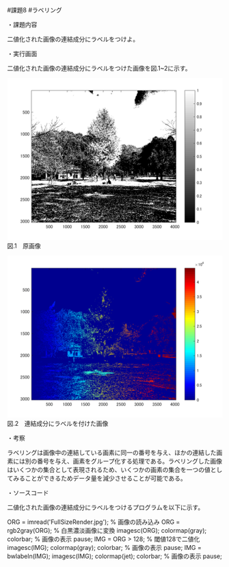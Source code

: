 #課題8
#ラベリング


・課題内容

二値化された画像の連結成分にラベルをつけよ。

・実行画面

二値化された画像の連結成分にラベルをつけた画像を図.1~2に示す。



![原画像](https://github.com/kosugemasaki/gazousyorikougaku/blob/master/%E8%AA%B2%E9%A1%8C8/kadai8-1.png?raw=true)
図.1　原画像

![原画像](https://github.com/kosugemasaki/gazousyorikougaku/blob/master/%E8%AA%B2%E9%A1%8C8/kadai8-2.png?raw=true)
図.2　連結成分にラベルを付けた画像


・考察

ラベリングは画像中の連結している画素に同一の番号を与え、ほかの連結した画素には別の番号を与え、画素をグループ化する処理である。ラベリングした画像はいくつかの集合として表現されるため、いくつかの画素の集合を一つの値としてみることができるためデータ量を減少させることが可能である。


・ソースコード

二値化された画像の連結成分にラベルをつけるプログラムを以下に示す。

ORG = imread('FullSizeRender.jpg'); % 画像の読み込み
ORG = rgb2gray(ORG); % 白黒濃淡画像に変換
imagesc(ORG); colormap(gray); colorbar; % 画像の表示
pause;
IMG = ORG > 128; % 閾値128で二値化
imagesc(IMG); colormap(gray); colorbar; % 画像の表示
pause;
IMG = bwlabeln(IMG);
imagesc(IMG); colormap(jet); colorbar; % 画像の表示
pause;
